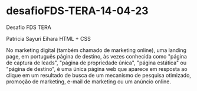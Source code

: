 # desafioFDS-TERA-14-04-23
Desafio FDS TERA

Patricia Sayuri Eihara
HTML + CSS

No marketing digital (também chamado de marketing online), uma landing page,
em português página de destino, às vezes conhecida como "página de captura de
leads", "página de propriedade única", "página estática" ou "página de destino", é
uma única página web que aparece em resposta ao clique em um resultado de busca de
um mecanismo de pesquisa otimizado, promoção de marketing, e-mail de marketing ou
um anúncio online.
